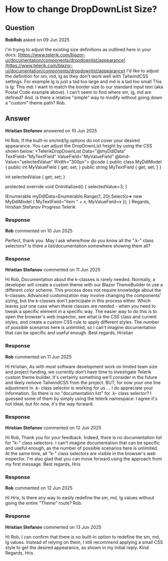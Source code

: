 # How to change DropDownList Size?

## Question

**RobRob** asked on 09 Jun 2025

I'm trying to adjust the existing size definitions as outlined here in your docs: [https://www.telerik.com/blazor-ui/documentation/components/dropdownlist/appearance](https://www.telerik.com/blazor-ui/documentation/components/dropdownlist/appearance) I'd like to adjust the definition for sm, md, lg as they don't work well with TailwindCSS settings. For example lg is just a tad too large and md is a tad too small This is lg: This md: I want to match the border size to our standard input text (aka Postal Code example above). I can't seem to find where sm, lg, md are defined? And, is there a relative "simple" way to modify without going down a "custom" theme path? Rob.

## Answer

**Hristian Stefanov** answered on 10 Jun 2025

Hi Rob, If the built-in sm/md/lg options do not cover your desired appearance. You can adjust the DropDownList height by using the CSS shown below: <style>.k-dropdownlist { height: 40px;
} </style> <TelerikDropDownList Data="@myDdlData" TextField="MyTextField" ValueField="MyValueField" @bind-Value="selectedValue" Width="300px"> </TelerikDropDownList> @code {
public class MyDdlModel
{
public int MyValueField { get; set; }
public string MyTextField { get; set; }
}

int selectedValue { get; set; }

protected override void OnInitialized()
{
selectedValue=3;
}

IEnumerable <MyDdlModel> myDdlData=Enumerable.Range(1, 20).Select(x=> new MyDdlModel { MyTextField="item " + x, MyValueField=x });
} Regards, Hristian Stefanov Progress Telerik

### Response

**Rob** commented on 10 Jun 2025

Perfect, thank you. May I ask where/how do you know all the ".k-" class selectors? Is there a list/documentation somewhere showing them all?

### Response

**Hristian Stefanov** commented on 11 Jun 2025

Hi Rob, Documentation about the k-classes is rarely needed. Normally, a developer will create a custom theme with our Blazor ThemeBuilder to use a different color scheme. This process does not require knowledge about the k-classes. Advanced customization may involve changing the components' sizing, but the k-classes don't participate in this process either. Which leaves just one case when these classes are needed - when you need to tweak a specific element in a specific way. The easier way to do this is to open the browser's web inspector, see what is the CSS class and current styles, and create a custom CSS rule to apply different styles. The number of possible scenarios here is unlimited, so I can't imagine documentation that can be specific and useful enough. Best regards, Hristian

### Response

**Rob** commented on 11 Jun 2025

Hi Hristian, As with most software development work on limited team size and project funding, we currently don't have time to investigate Telerik custom theme builder. It's certainly something we'll consider in the future and likely remove TailwindCSS from the project. BUT, for now your one line adjustment in .k- class selector is working for us ... I do appreciate your information. So there is no "documentation list" for .k- class selector? I guessed some of them by simply using the telerik namespace: I agree it's not ideal, but for now, it's the way forward.

### Response

**Hristian Stefanov** commented on 12 Jun 2025

Hi Rob, Thank you for your feedback. Indeed, there is no documentation list for "k-" class selectors. I can't imagine documentation that can be specific and useful enough, as the number of possible scenarios here is unlimited. At the same time, all "k-" class selectors are visible in the browser's web inspector. I'm also glad that you can move forward using the approach from my first message. Best regards, Hris

### Response

**Rob** commented on 12 Jun 2025

Hi Hris, Is there any way to easily redefine the sm, md, lg values without going the entire "Theme" route? Rob.

### Response

**Hristian Stefanov** commented on 13 Jun 2025

Hi Rob, I can confirm that there is no built-in option to redefine the sm, md, lg values. Instead of relying on them, I still recommend applying a small CSS style to get the desired appearance, as shown in my initial reply. Kind Regards, Hris

